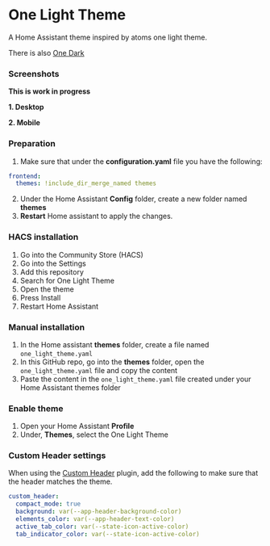 # One Light Theme
A Home Assistant theme inspired by atoms one light theme.

There is also [One Dark](https://github.com/TecCheck/one_dark_theme)

### Screenshots

**This is work in progress**

**1. Desktop**
<p align="center">
  <!--img src="https://i.imgur.com/CS3N3kB.png"-->
</p>

**2. Mobile**

<p align="center">
  <!--img src="https://i.imgur.com/D4RDkiG.png"-->
</p>

### Preparation
1. Make sure that under the **configuration.yaml** file you have the following:

```yaml
frontend:
  themes: !include_dir_merge_named themes
```

2. Under the Home Assistant **Config** folder, create a new folder named **themes**
3. **Restart** Home assistant to apply the changes. 

### HACS installation
1. Go into the Community Store (HACS)
2. Go into the Settings
3. Add this repository
4. Search for One Light Theme
5. Open the theme
6. Press Install
7. Restart Home Assistant

### Manual installation
1. In the Home assistant **themes** folder, create a file named `one_light_theme.yaml`
2. In this GitHub repo, go into the **themes** folder, open the `one_light_theme.yaml` file and copy the content
3. Paste the content in the `one_light_theme.yaml` file created under your Home Assistant themes folder

### Enable theme
1. Open your Home Assistant **Profile**
2. Under, **Themes**, select the One Light Theme


### Custom Header settings
When using the [Custom Header](https://github.com/maykar/custom-header) plugin, add the following to make sure that the header matches the theme.

```yaml
custom_header:
  compact_mode: true
  background: var(--app-header-background-color)
  elements_color: var(--app-header-text-color)
  active_tab_color: var(--state-icon-active-color)
  tab_indicator_color: var(--state-icon-active-color)
```
